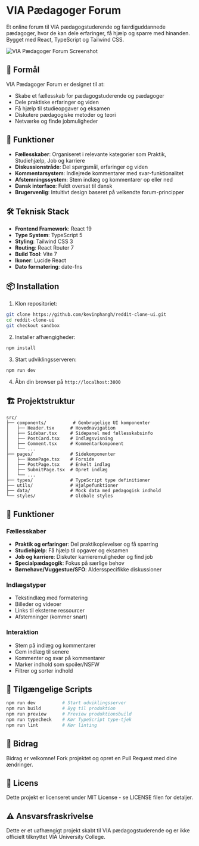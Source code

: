 # VIA Pædagoger Forum

Et online forum til VIA pædagogstuderende og færdiguddannede pædagoger, hvor de kan dele erfaringer, få hjælp og sparre med hinanden. Bygget med React, TypeScript og Tailwind CSS.

![VIA Pædagoger Forum Screenshot](https://via.placeholder.com/800x400?text=VIA+Pædagoger+Forum)

## 🎯 Formål

VIA Pædagoger Forum er designet til at:
- Skabe et fællesskab for pædagogstuderende og pædagoger
- Dele praktiske erfaringer og viden
- Få hjælp til studieopgaver og eksamen
- Diskutere pædagogiske metoder og teori
- Netværke og finde jobmuligheder

## 🚀 Funktioner

- **Fællesskaber**: Organiseret i relevante kategorier som Praktik, Studiehjælp, Job og karriere
- **Diskussionstråde**: Del spørgsmål, erfaringer og viden
- **Kommentarsystem**: Indlejrede kommentarer med svar-funktionalitet
- **Afstemningssystem**: Stem indlæg og kommentarer op eller ned
- **Dansk interface**: Fuldt oversat til dansk
- **Brugervenlig**: Intuitivt design baseret på velkendte forum-principper

## 🛠️ Teknisk Stack

- **Frontend Framework**: React 19
- **Type System**: TypeScript 5
- **Styling**: Tailwind CSS 3
- **Routing**: React Router 7
- **Build Tool**: Vite 7
- **Ikoner**: Lucide React
- **Dato formatering**: date-fns

## 📦 Installation

1. Klon repositoriet:
```bash
git clone https://github.com/kevinphangh/reddit-clone-ui.git
cd reddit-clone-ui
git checkout sandbox
```

2. Installer afhængigheder:
```bash
npm install
```

3. Start udviklingsserveren:
```bash
npm run dev
```

4. Åbn din browser på `http://localhost:3000`

## 🏗️ Projektstruktur

```
src/
├── components/          # Genbrugelige UI komponenter
│   ├── Header.tsx      # Hovednavigation
│   ├── Sidebar.tsx     # Sidepanel med fællesskabsinfo
│   ├── PostCard.tsx    # Indlægsvisning
│   ├── Comment.tsx     # Kommentarkomponent
│   └── ...
├── pages/              # Sidekomponenter
│   ├── HomePage.tsx    # Forside
│   ├── PostPage.tsx    # Enkelt indlæg
│   ├── SubmitPage.tsx  # Opret indlæg
│   └── ...
├── types/              # TypeScript type definitioner
├── utils/              # Hjælpefunktioner
├── data/               # Mock data med pædagogisk indhold
└── styles/             # Globale styles
```

## 🎨 Funktioner

### Fællesskaber
- **Praktik og erfaringer**: Del praktikoplevelser og få sparring
- **Studiehjælp**: Få hjælp til opgaver og eksamen
- **Job og karriere**: Diskuter karrieremuligheder og find job
- **Specialpædagogik**: Fokus på særlige behov
- **Børnehave/Vuggestue/SFO**: Aldersspecifikke diskussioner

### Indlægstyper
- Tekstindlæg med formatering
- Billeder og videoer
- Links til eksterne ressourcer
- Afstemninger (kommer snart)

### Interaktion
- Stem på indlæg og kommentarer
- Gem indlæg til senere
- Kommenter og svar på kommentarer
- Marker indhold som spoiler/NSFW
- Filtrer og sorter indhold

## 🔧 Tilgængelige Scripts

```bash
npm run dev          # Start udviklingsserver
npm run build        # Byg til produktion
npm run preview      # Preview produktionsbuild
npm run typecheck    # Kør TypeScript type-tjek
npm run lint         # Kør linting
```

## 🤝 Bidrag

Bidrag er velkomne! Fork projektet og opret en Pull Request med dine ændringer.

## 📄 Licens

Dette projekt er licenseret under MIT License - se LICENSE filen for detaljer.

## ⚠️ Ansvarsfraskrivelse

Dette er et uafhængigt projekt skabt til VIA pædagogstuderende og er ikke officielt tilknyttet VIA University College.